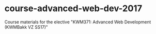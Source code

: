 # course-advanced-web-dev-2017
Course materials for the elective "KWM371: Advanced Web Development (KWMBakk VZ SS17)"
